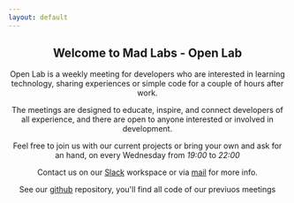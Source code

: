```yaml
---
layout: default
---
```

<!-- Main -->
<div id="main" class="wrapper style1">
    <div class="container">
        <header class="major major-green">
            <h2>Welcome to Mad Labs - Open Lab</h2>
            <p>Open Lab is a weekly meeting for developers who are interested in learning technology, sharing experiences or simple code for a couple of hours after work.</p>
            <p>The meetings are designed to educate, inspire, and connect developers of all experience, and there are open to anyone interested or involved in development.</p>
            <p>Feel free to join us with our current projects or bring your own and ask for an hand, on every Wednesday from <em>19:00</em> to <em>22:00</em></p>
            <p>Contact us on our <a href="{{ site.url }}/slack.html">Slack</a> workspace or via <a href="mailto:madlabsprojects@gmail.com">mail</a> for more info.</p>
            <p>See our <a href="https://github.com/mad-labs/open-lab">github</a> repository, you'll find all code of our previuos meetings</p>
        </header>
    </div>
</div>

